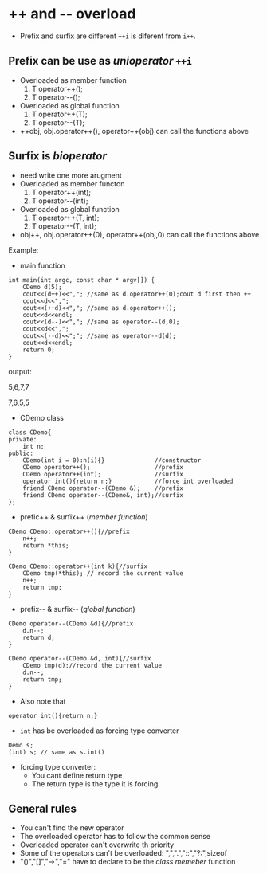 # ++ and -- overload
* Prefix and surfix are different `++i` is diferent from `i++`.
## Prefix can be use as *unioperator* `++i`
- Overloaded as member function
  1. T operator++();
  2. T operator--();
- Overloaded as global function
  1. T operator++(T);
  2. T operator--(T);
- ++obj, obj.operator++(), operator++(obj) can call the functions above
## Surfix is *bioperator*
- need write one more arugment
- Overloaded as member functon
  1. T operator++(int);
  2. T operator--(int);
- Overloaded as global function
  1. T operator++(T, int);
  2. T operator--(T, int);
- obj++, obj.operator++(0), operator++(obj,0) can call the functions above

Example:
* main function
```
int main(int argc, const char * argv[]) {
    CDemo d(5);
    cout<<(d++)<<","; //same as d.operator++(0);cout d first then ++
    cout<<d<<",";
    cout<<(++d)<<","; //same as d.operator++();
    cout<<d<<endl;
    cout<<(d--)<<","; //same as operator--(d,0);
    cout<<d<<",";
    cout<<(--d)<<";"; //same as operator--d(d);
    cout<<d<<endl;
    return 0;
}

```
output:

5,6,7,7

7,6,5,5
* CDemo class
```
class CDemo{
private:
    int n;
public:
    CDemo(int i = 0):n(i){}              //constructor
    CDemo operator++();                  //prefix
    CDemo operator++(int);               //surfix
    operator int(){return n;}            //force int overloaded
    friend CDemo operator--(CDemo &);    //prefix
    friend CDemo operator--(CDemo&, int);//surfix
};
```
* prefic++ & surfix++ (*member function*)
```
CDemo CDemo::operator++(){//prefix
    n++;
    return *this;
}

CDemo CDemo::operator++(int k){//surfix
    CDemo tmp(*this); // record the current value
    n++;
    return tmp;
}
```
* prefix-- & surfix-- (*global function*)
```
CDemo operator--(CDemo &d){//prefix
    d.n--;
    return d;
}

CDemo operator--(CDemo &d, int){//surfix
    CDemo tmp(d);//record the current value
    d.n--;
    return tmp;
}
```
* Also note that
```
operator int(){return n;} 
```
  - `int` has be overloaded as forcing type converter
  ```
  Demo s;
  (int) s; // same as s.int()
  ```
  - forcing type converter:
    - You cant define return type
    - The return type is the type it is forcing
## General rules
* You can't find the new operator
* The overloaded operator has to follow the common sense
* Overloaded operator can't overwrite th priority
* Some of the operators can't be overloaded: ",",".","::","?:",sizeof
* "()","[]","->","=" have to declare to be the *class memeber* function

